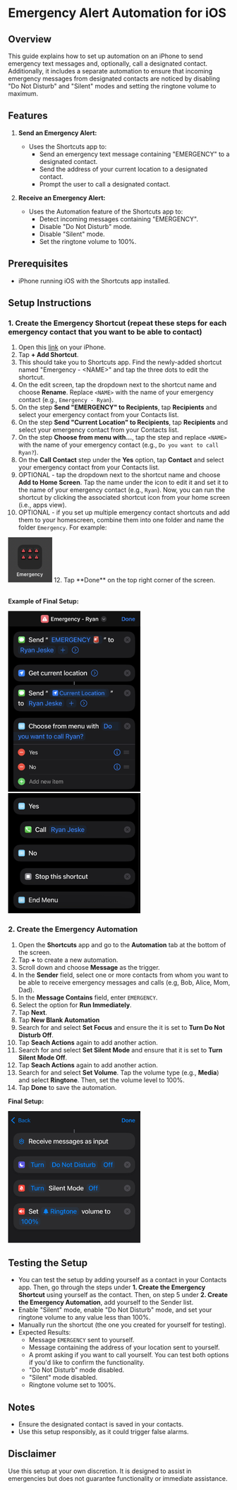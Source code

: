 # Emergency Alert Automation for iOS

## Overview
This guide explains how to set up automation on an iPhone to send emergency text messages and, optionally, call a designated contact. Additionally, it includes a separate automation to ensure that incoming emergency messages from designated contacts are noticed by disabling "Do Not Disturb" and "Silent" modes and setting the ringtone volume to maximum.

## Features
1. **Send an Emergency Alert:**
   - Uses the Shortcuts app to:
       - Send an emergency text message containing "EMERGENCY" to a designated contact.
       - Send the address of your current location to a designated contact.
       - Prompt the user to call a designated contact.

2. **Receive an Emergency Alert:**
   - Uses the Automation feature of the Shortcuts app to:
       - Detect incoming messages containing "EMERGENCY".
       - Disable "Do Not Disturb" mode.
       - Disable "Silent" mode.
       - Set the ringtone volume to 100%.


## Prerequisites
- iPhone running iOS with the Shortcuts app installed.

## Setup Instructions

### 1. Create the Emergency Shortcut (repeat these steps for each emergency contact that you want to be able to contact)
1. Open this [link](https://www.icloud.com/shortcuts/71512416fbcf402ca111de6a7c0d6b91) on your iPhone.
2. Tap **+ Add Shortcut**.
3. This should take you to Shortcuts app. Find the newly-added shortcut named "Emergency - \<NAME>" and tap the three dots to edit the shortcut.
4. On the edit screen, tap the dropdown next to the shortcut name and choose **Rename**. Replace `<NAME>` with the name of your emergency contact (e.g., `Emergency - Ryan`). 
5. On the step **Send "EMERGENCY" to Recipients**, tap **Recipients** and select your emergency contact from your Contacts list.
6. On the step **Send "Current Location" to Recipients**, tap **Recipients** and select your emergency contact from your Contacts list.
7. On the step **Choose from menu with...**, tap the step and replace `<NAME>` with the name of your emergency contact (e.g., `Do you want to call Ryan?`).
8. On the **Call Contact** step under the **Yes** option, tap **Contact** and select your emergency contact from your Contacts list.
9. OPTIONAL - tap the dropdown next to the shortcut name and choose **Add to Home Screen**. Tap the name under the icon to edit it and set it to the name of your emergency contact (e.g., `Ryan`). Now, you can run the shortcut by clicking the associated shortcut icon from your home screen (i.e., apps view).
10. OPTIONAL - if you set up multiple emergency contact shortcuts and add them to your homescreen, combine them into one folder and name the folder `Emergency`.
For example:
<img src="./images/shortcut_folder.jpg" width="100"> 
12. Tap **Done** on the top right corner of the screen.<br>

<br>

**Example of Final Setup:**
<br>

<img src="./images/shortcut_1.jpg" width="300">
<img src="./images/shortcut_2.jpg" width="300">

### 2. Create the Emergency Automation
1. Open the **Shortcuts** app and go to the **Automation** tab at the bottom of the screen.
2. Tap **+** to create a new automation.
4. Scroll down and choose **Message** as the trigger.
5. In the **Sender** field, select one or more contacts from whom you want to be able to receive emergency messages and calls (e.g, Bob, Alice, Mom, Dad).
6. In the **Message Contains** field, enter `EMERGENCY`.
7. Select the option for **Run Immediately**.
8. Tap **Next**.
9. Tap **New Blank Automation**
10. Search for and select **Set Focus** and ensure the it is set to **Turn Do Not Disturb Off**.
11. Tap **Seach Actions** again to add another action.
12. Search for and select **Set Silent Mode** and ensure that it is set to **Turn Silent Mode Off**.
13. Tap **Seach Actions** again to add another action.
14. Search for and select **Set Volume**. Tap the volume type (e.g., **Media**) and select **Ringtone**. Then, set the volume level to 100%.
15. Tap **Done** to save the automation.

**Final Setup:**
<br>

<img src="./images/automation.jpg" width="300">

## Testing the Setup
- You can test the setup by adding yourself as a contact in your Contacts app. Then, go through the steps under **1. Create the Emergency Shortcut** using yourself as the contact. Then, on step 5 under **2. Create the Emergency Automation**, add yourself to the Sender list.
- Enable "Silent" mode, enable "Do Not Disturb" mode, and set your ringtone volume to any value less than 100%.
- Manually run the shortcut (the one you created for yourself for testing).
- Expected Results:
    - Message `EMERGENCY` sent to yourself.
    - Message containing the address of your location sent to yourself.
    - A promt asking if you want to call yourself. You can test both options if you'd like to confirm the functionality.
    - "Do Not Disturb" mode disabled.
    - "Silent" mode disabled.
    - Ringtone volume set to 100%.

## Notes
- Ensure the designated contact is saved in your contacts.
- Use this setup responsibly, as it could trigger false alarms.

## Disclaimer
Use this setup at your own discretion. It is designed to assist in emergencies but does not guarantee functionality or immediate assistance.
